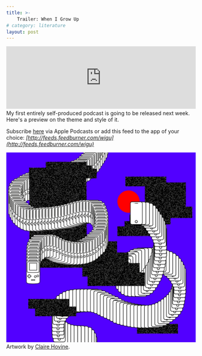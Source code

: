 ```yaml
---
title: >-
    Trailer: When I Grow Up
# category: literature
layout: post
---
```

<iframe width="100%" height="166" scrolling="no" frameborder="no" allow="autoplay" src="https://w.soundcloud.com/player/?url=https%3A//api.soundcloud.com/tracks/618220665&color=%23645f54&auto_play=false&hide_related=true&show_comments=false&show_user=true&show_reposts=false&show_teaser=false"></iframe>
My first entirely self-produced podcast is going to be released next week. Here's a preview on the theme and style of it.

Subscribe [here](https://podcasts.apple.com/de/podcast/when-i-grow-up/id1463085969) via Apple Podcasts or add this feed to the app of your choice:  *[http://feeds.feedburner.com/wigu](http://feeds.feedburner.com/wigu)*

!["When I Grow Up" Artwork](/assets/pages/wigu/artwork.png)
Artwork by [Claire Hovine](http://www.clairehovine.com).